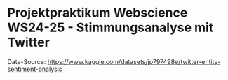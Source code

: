 # Projektpraktikum Webscience WS24-25 - Stimmungsanalyse mit Twitter

Data-Source: https://www.kaggle.com/datasets/jp797498e/twitter-entity-sentiment-analysis